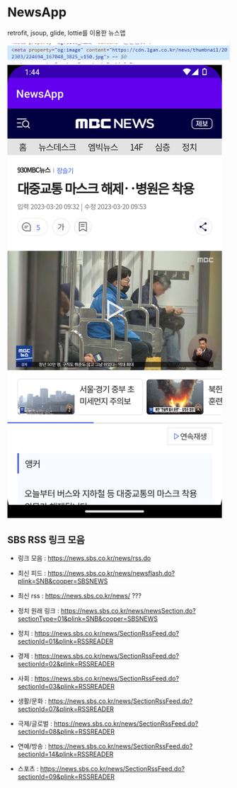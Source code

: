 # NewsApp
 retrofit, jsoup, glide, lottie를 이용한 뉴스앱

![img.png](img.png)
![img_1.png](img_1.png)

## SBS RSS 링크 모음
- 링크 모음 : https://news.sbs.co.kr/news/rss.do

- 최신 피드 : https://news.sbs.co.kr/news/newsflash.do?plink=SNB&cooper=SBSNEWS
- 최신 rss : https://news.sbs.co.kr/news/ ???

- 정치 원래 링크 : https://news.sbs.co.kr/news/newsSection.do?sectionType=01&plink=SNB&cooper=SBSNEWS
- 정치 : https://news.sbs.co.kr/news/SectionRssFeed.do?sectionId=01&plink=RSSREADER

- 경제 : https://news.sbs.co.kr/news/SectionRssFeed.do?sectionId=02&plink=RSSREADER
- 사회 : https://news.sbs.co.kr/news/SectionRssFeed.do?sectionId=03&plink=RSSREADER
- 생활/문화 : https://news.sbs.co.kr/news/SectionRssFeed.do?sectionId=07&plink=RSSREADER
- 극제/글로벌 : https://news.sbs.co.kr/news/SectionRssFeed.do?sectionId=08&plink=RSSREADER
- 연예/방송 : https://news.sbs.co.kr/news/SectionRssFeed.do?sectionId=14&plink=RSSREADER
- 스포츠 : https://news.sbs.co.kr/news/SectionRssFeed.do?sectionId=09&plink=RSSREADER
